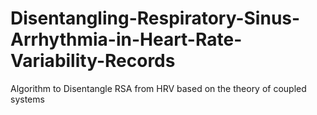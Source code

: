 # Disentangling-Respiratory-Sinus-Arrhythmia-in-Heart-Rate-Variability-Records
Algorithm to Disentangle RSA from HRV based on the theory of coupled systems
